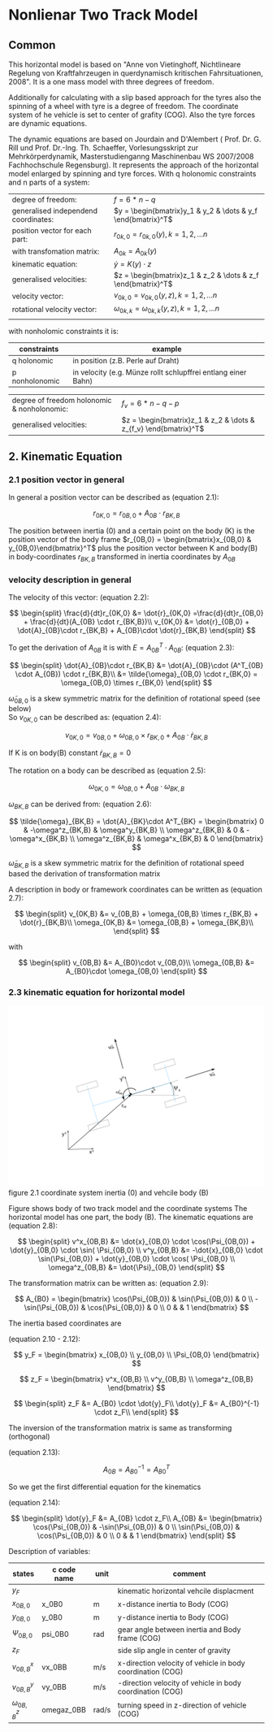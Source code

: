 # Nonlienar Two Track Model

## Common

This horizontal model is based on "Anne von Vietinghoff, Nichtlineare
Regelung von Kraftfahrzeugen in querdynamisch kritischen
Fahrsituationen, 2008". It is a one mass model with three degrees of
freedom.

Additionally for calculating with a slip based approach for the tyres
also the spinning of a wheel with tyre is a degree of freedom. The
coordinate system of he vehicle is set to center of grafity (COG). Also
the tyre forces are dynamic equations.

The dynamic equations are based on Jourdain and D'Alembert ( Prof. Dr.
G. Rill und Prof. Dr.-Ing. Th. Schaeffer, Vorlesungsskript zur
Mehrkörperdynamik, Masterstudienganng Maschinenbau WS 2007/2008
Fachhochschule Regensburg). It represents the approach of the horizontal
model enlarged by spinning and tyre forces. With q holonomic constraints
and n parts of a system:

|                                      |                                                              |
| ------------------------------------ | ------------------------------------------------------------ |
| degree of freedom:                   | $f=6*n - q$                                                  |
| generalised independend coordinates: | $y = \begin{bmatrix}y_1 & y_2 & \dots & y_f \end{bmatrix}^T$ |
| position vector for each part:       | $r_{0k,0} = r_{0k,0}(y), k=1,2,\dots n$                      |
| with transfomation matrix:           | $A_{0k} = A_{0k}(y)$                                         |
| kinematic equation:                  | $\dot{y} = K(y) \cdot z$                                     |
| generalised velocities:              | $z = \begin{bmatrix}z_1 & z_2 & \dots & z_f \end{bmatrix}^T$ |
| velocity vector:                     | $v_{0k,0} = v_{0k,0}(y,z), k=1,2,\dots n$                    |
| rotational velocity vector:          | $\omega_{0k,k} = \omega_{0k,k}(y,z), k=1,2,\dots n$          |
|                                      |                                                              |

with nonholomic constraints it is:

| constraints    | example                                                          |
| -------------- | ---------------------------------------------------------------- |
| q holonomic    | in position   (z.B. Perle auf Draht)                             |
| p nonholonomic | in velocity   (e.g. Münze rollt  schlupffrei entlang einer Bahn) |

|                                             |                                                                  |
| ------------------------------------------- | ---------------------------------------------------------------- |
| degree of freedom holonomic & nonholonomic: | $f_v=6*n - q -p$                                                 |
| generalised velocities:                     | $z = \begin{bmatrix}z_1 & z_2 & \dots & z_{f_v} \end{bmatrix}^T$ |

## 2. Kinematic Equation

### 2.1 position vector in general

In general a position vector can be described as 
(equation 2.1):

$$
r_{0K,0} = r_{0B,0} + A_{0B} \cdot r_{BK,B}
$$

The position between inertia (0) and a certain point on the body (K) is the position vector
of the body frame $r_{0B,0} = \begin{bmatrix}x_{0B,0} & y_{0B,0}\end{bmatrix}^T$ plus the position vector between K and body(B) in body-coordinates $r_{BK,B}$ transformed in inertia coordinates by $A_{0B}$

### velocity description in general

The velocity of this vector: 
(equation 2.2):

$$
\begin{split}
    \frac{d}{dt}r_{0K,0} &= \dot{r}_{0K,0} =\frac{d}{dt}r_{0B,0} + \frac{d}{dt}(A_{0B} \cdot r_{BK,B})\\
    v_{0K,0} &= \dot{r}_{0B,0} + \dot{A}_{0B}\cdot r_{BK,B}  + A_{0B}\cdot \dot{r}_{BK,B}
\end{split}
$$

To get the derivation of $A_{0B}$ it is with $E=A^T_{0B} \cdot A_{0B}$:
(equation 2.3):

$$
\begin{split}
    \dot{A}_{0B}\cdot r_{BK,B} &= \dot{A}_{0B}\cdot (A^T_{0B} \cdot A_{0B}) \cdot r_{BK,B}\\
    &= \tilde{\omega}_{0B,0} \cdot r_{BK,0} = \omega_{0B,0} \times r_{BK,0}
\end{split}
$$

$\tilde{\omega}_{0B,0}$ is a skew symmetric matrix for the definition of
rotational speed (see below)\
So $v_{0K,0}$ can be described as: 
(equation 2.4):

$$
v_{0K,0} = v_{0B,0} + \omega_{0B,0} \times r_{BK,0}  + A_{0B}\cdot \dot{r}_{BK,B}
$$

If K is on body(B) constant $\dot{r}_{BK,B} = 0$

The rotation on a body can be described as 
(equation 2.5):

$$
\omega_{0K,0} = \omega_{0B,0} + A_{0B}\cdot \omega_{BK,B}
$$

$\omega_{BK,B}$ can be derived from: 
(equation 2.6):

$$
\tilde{\omega}_{BK,B} = \dot{A}_{BK}\cdot A^T_{BK} =
    \begin{bmatrix}
    0               & -\omega^z_{BK,B} & \omega^y_{BK,B} \\
    \omega^z_{BK,B} & 0                & -\omega^x_{BK,B} \\
    \omega^z_{BK,B} & \omega^x_{BK,B}  & 0 
    \end{bmatrix}
$$

$\tilde{\omega}_{BK,B}$ is a skew symmetric matrix for the definition of
rotational speed based the derivation of transformation matrix

A description in body or framework coordinates can be written as
(equation 2.7):

$$
\begin{split}
    v_{0K,B} &= v_{0B,B} + \omega_{0B,B} \times r_{BK,B}  + \dot{r}_{BK,B}\\
    \omega_{0K,B} &= \omega_{0B,B} + \omega_{BK,B}\\
\end{split}
$$

with

$$
\begin{split}
 v_{0B,B} &= A_{B0}\cdot v_{0B,0}\\
\omega_{0B,B} &= A_{B0}\cdot \omega_{0B,0}
\end{split}
$$

### 2.3 kinematic equation for horizontal model

![KoordinatenSystem](../_bilder/KoordinatenSystem.png)
figure 2.1  coordinate system inertia (0) and vehcile body (B)

Figure shows body of two track model and the coordinate systems
The horizontal model has one part, the body (B). The kinematic equations are 
(equation 2.8):

$$
\begin{split}
v^x_{0B,B} &= \dot{x}_{0B,0} \cdot \cos(\Psi_{0B,0}) + \dot{y}_{0B,0} \cdot \sin( \Psi_{0B,0} \\
v^y_{0B,B} &= -\dot{x}_{0B,0} \cdot \sin(\Psi_{0B,0}) + \dot{y}_{0B,0} \cdot \cos( \Psi_{0B,0} \\
\omega^z_{0B,B} &= \dot{\Psi}_{0B,0}
\end{split}
$$

The transformation matrix can be written as: 
(equation 2.9):

$$
A_{B0} = 
\begin{bmatrix}   
\cos(\Psi_{0B,0}) &  \sin(\Psi_{0B,0}) & 0 \\ 
-\sin(\Psi_{0B,0}) &  \cos(\Psi_{0B,0}) & 0 \\ 
0 & & 1
\end{bmatrix}
$$

The inertia based coordinates are 

(equation 2.10 - 2.12):

$$
y_F = 
\begin{bmatrix}  
 x_{0B,0} \\ y_{0B,0} \\ \Psi_{0B,0}
 \end{bmatrix}
$$

$$
z_F = 
\begin{bmatrix}  
 v^x_{0B,B} \\ v^y_{0B,B} \\ \omega^z_{0B,B}
 \end{bmatrix}
$$

$$
\begin{split}
 z_F &= A_{B0} \cdot \dot{y}_F\\
 \dot{y}_F &= A_{B0}^{-1} \cdot z_F\\
\end{split}
$$

The inversion of the transformation matrix is same as
transforming (orthogonal) 

(equation 2.13):

$$
A_{0B} = A_{B0}^{-1} = A_{B0}^{T}
$$

So we get the first differential equation for the kinematics

(equation 2.14):

$$
\begin{split}
 \dot{y}_F &= A_{0B} \cdot z_F\\
 A_{0B} &= 
\begin{bmatrix}  
 \cos(\Psi_{0B,0}) & -\sin(\Psi_{0B,0}) & 0 \\ 
\sin(\Psi_{0B,0}) & \cos(\Psi_{0B,0}) & 0 \\ 
0 & & 1
 \end{bmatrix}
\end{split}
$$

Description of variables:

| states            | c code name | unit  | comment                                                    |
| ----------------- | ----------- | ----- | ---------------------------------------------------------- |
| $y_F$             |             |       | kinematic horizontal vehcile displacment                   |
| $x_{0B,0}$        | x_0B0       | m     | x-distance inertia to Body (COG)                           |
| $y_{0B,0}$        | y_0B0       | m     | y-distance inertia to Body (COG)                           |
| $\Psi_{0B,0}$     | psi_0B0     | rad   | gear angle between inertia and Body frame (COG)            |
| $z_F$             |             |       | side slip angle in center of gravity                       |
| $v^x_{0B,B}$      | vx_0BB      | m/s   | x-direction velocity of vehicle in body coordination (COG) |
| $v^y_{0B,B}$      | vy_0BB      | m/s   | -direction velocity of vehicle in body coordination (COG)  |
| $\omega^z_{0B,B}$ | omegaz_0BB  | rad/s | turning speed in z-direction of vehicle (COG)              |
